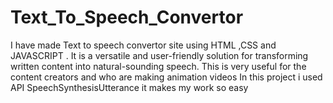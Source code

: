 # Text_To_Speech_Convertor
I have made Text to speech convertor site using HTML ,CSS and JAVASCRIPT  . It  is a versatile and user-friendly solution for transforming written content into natural-sounding speech.  This is very useful  for the content creators and  who are making animation videos     In this project i used API SpeechSynthesisUtterance it makes my work so easy 
